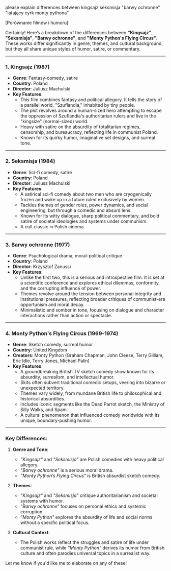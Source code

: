 please explain differences between kingsajz seksmisja "barwy ochronne" "latający cyrk monty pythona"

[Porównanie filmów i humoru]

Certainly! Here’s a breakdown of the differences between **"Kingsajz"**, **"Seksmisja"**, **"Barwy ochronne"**, and **"Monty Python's Flying Circus"**. These works differ significantly in genre, themes, and cultural background, but they all share unique styles of humor, satire, or commentary.

---

### **1. Kingsajz (1987)**  
- **Genre**: Fantasy-comedy, satire  
- **Country**: Poland  
- **Director**: Juliusz Machulski  
- **Key Features**:  
  - This film combines fantasy and political allegory. It tells the story of a parallel world, "Szuflandia," inhabited by tiny people.  
  - The plot revolves around a human-sized hero attempting to escape the oppression of Szuflandia's authoritarian rulers and live in the "kingsize" (normal-sized) world.  
  - Heavy with satire on the absurdity of totalitarian regimes, censorship, and bureaucracy, reflecting life in communist Poland.  
  - Known for its quirky humor, imaginative set designs, and surreal tone.

---

### **2. Seksmisja (1984)**  
- **Genre**: Sci-fi comedy, satire  
- **Country**: Poland  
- **Director**: Juliusz Machulski  
- **Key Features**:  
  - A satirical sci-fi comedy about two men who are cryogenically frozen and wake up in a future ruled exclusively by women.  
  - Tackles themes of gender roles, power dynamics, and social engineering, but through a comedic and absurd lens.  
  - Known for its witty dialogue, sharp political commentary, and bold satire of societal ideologies and systems under communism.  
  - A cult classic in Polish cinema.

---

### **3. Barwy ochronne (1977)**  
- **Genre**: Psychological drama, moral-political critique  
- **Country**: Poland  
- **Director**: Krzysztof Zanussi  
- **Key Features**:  
  - Unlike the first two, this is a serious and introspective film. It is set at a scientific conference and explores ethical dilemmas, conformity, and the corrupting influence of power.  
  - Themes revolve around the tension between personal integrity and institutional pressures, reflecting broader critiques of communist-era opportunism and moral decay.  
  - Minimalistic and somber in tone, focusing on dialogue and character interactions rather than action or spectacle.

---

### **4. Monty Python's Flying Circus (1969-1974)**  
- **Genre**: Sketch comedy, surreal humor  
- **Country**: United Kingdom  
- **Creators**: Monty Python (Graham Chapman, John Cleese, Terry Gilliam, Eric Idle, Terry Jones, Michael Palin)  
- **Key Features**:  
  - A groundbreaking British TV sketch comedy show known for its absurdity, surrealism, and intellectual humor.  
  - Skits often subvert traditional comedic setups, veering into bizarre or unexpected territory.  
  - Themes vary widely, from mundane British life to philosophical and historical absurdities.  
  - Includes iconic segments like the Dead Parrot sketch, the Ministry of Silly Walks, and Spam.  
  - A cultural phenomenon that influenced comedy worldwide with its unique, boundary-pushing humor.

---

### **Key Differences**:  
1. **Genre and Tone**:  
   - *"Kingsajz"* and *"Seksmisja"* are Polish comedies with heavy political allegory.  
   - *"Barwy ochronne"* is a serious moral drama.  
   - *"Monty Python’s Flying Circus"* is British absurdist sketch comedy.  

2. **Themes**:  
   - *"Kingsajz"* and *"Seksmisja"* critique authoritarianism and societal systems with humor.  
   - *"Barwy ochronne"* focuses on personal ethics and systemic corruption.  
   - *"Monty Python"* explores the absurdity of life and social norms without a specific political focus.

3. **Cultural Context**:  
   - The Polish works reflect the struggles and satire of life under communist rule, while *"Monty Python"* derives its humor from British culture and often parodies universal topics in a surrealist way.  

Let me know if you'd like me to elaborate on any of these!
